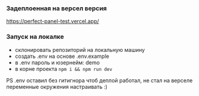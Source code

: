 ### Задеплоенная на версел версия
https://perfect-panel-test.vercel.app/

### Запуск на локалке

- склонировать репозиторий на локальную машину
- создать .env на основе .env.example
- в .env пароль и юзернейм: demo
- в корне проекта `npm i && npm run dev`


PS .env оставил без гитигнора чтоб деплой работал, не стал на верселе переменные окружения настраивать :)